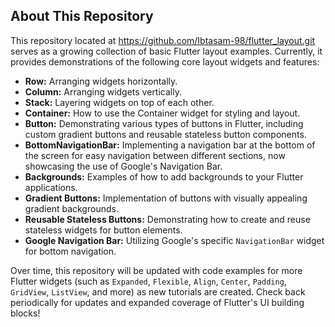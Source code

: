 ## About This Repository

This repository located at https://github.com/Ibtasam-98/flutter_layout.git serves as a growing collection of basic Flutter layout examples. Currently, it provides demonstrations of the following core layout widgets and features:

- **Row:** Arranging widgets horizontally.
- **Column:** Arranging widgets vertically.
- **Stack:** Layering widgets on top of each other.
- **Container:** How to use the Container widget for styling and layout.
- **Button:** Demonstrating various types of buttons in Flutter, including custom gradient buttons and reusable stateless button components.
- **BottomNavigationBar:** Implementing a navigation bar at the bottom of the screen for easy navigation between different sections, now showcasing the use of Google's Navigation Bar.
- **Backgrounds:** Examples of how to add backgrounds to your Flutter applications.
- **Gradient Buttons:** Implementation of buttons with visually appealing gradient backgrounds.
- **Reusable Stateless Buttons:** Demonstrating how to create and reuse stateless widgets for button elements.
- **Google Navigation Bar:** Utilizing Google's specific `NavigationBar` widget for bottom navigation.

Over time, this repository will be updated with code examples for more Flutter widgets (such as `Expanded`, `Flexible`, `Align`, `Center`, `Padding`, `GridView`, `ListView`, and more) as new tutorials are created. Check back periodically for updates and expanded coverage of Flutter's UI building blocks!
